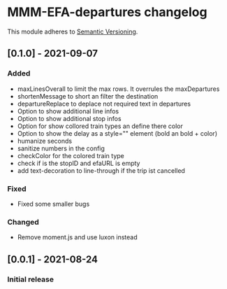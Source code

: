 # MMM-EFA-departures changelog
This module adheres to [Semantic Versioning](http://semver.org/).

## [0.1.0] - 2021-09-07

### Added
- maxLinesOverall to limit the max rows. It overrules the maxDepartures 
- shortenMessage to short an filter the destination
- departureReplace to deplace not required text in departures
- Option to show additional line infos
- Option to show additional stop infos
- Option for show collored train types an define there color
- Option to show the delay as a style="" element (bold an bold + color)
- humanize seconds
- sanitize numbers in the config
- checkColor for the colored train type
- check if is the stopID and efaURL is empty
- add text-decoration to line-through if the trip ist cancelled

### Fixed
- Fixed some smaller bugs

### Changed
- Remove moment.js and use luxon instead

## [0.0.1] - 2021-08-24 
### Initial release

